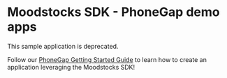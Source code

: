 # Moodstocks SDK - PhoneGap demo apps

This sample application is deprecated.

Follow our [PhoneGap Getting Started Guide](https://moodstocks.com/documentation/getting-started/phonegap/) to learn how to create an application leveraging the Moodstocks SDK!
